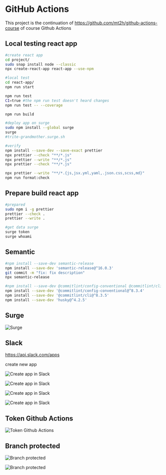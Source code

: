 # GitHub Actions

This project is the continuation of https://github.com/mt2h/github-actions-course of course Github Actions

## Local testing react app

```bash
#create react app
cd project/
sudo snap install node --classic
npx create-react-app react-app --use-npm

#local test
cd react-app/
npm run start

npm run test
CI=true #the npm run test doesn't heard changes
npm run test -- --coverage

npm run build

#deploy app on surge
sudo npm install --global surge
surge
#trite-grandmother.surge.sh

#verify
npm install --save-dev --save-exact prettier
npx prettier --check "**/*.js"
npx prettier --write "**/*.js"
npx prettier --check "**/*.js"

npx prettier --write "**/*.{js,jsx.yml,yaml,.json.css,scss,md}"
npm run format:check
```

## Prepare build react app

```bash
#prepared
sudo npm i -g prettier
prettier --check .
prettier --write .

#get data surge
surge token
surge whoami
```

## Semantic

```bash
#npm install --save-dev semantic-release
npm install --save-dev 'semantic-release@^16.0.3'
git commit -m "fix: fix description"
npx semantic-release

#npm install --save-dev @commitlint/config-conventional @commitlint/cli husky
npm install --save-dev '@commitlint/config-conventional@^8.3.4'
npm install --save-dev '@commitlint/cli@^8.3.5'
npm install --save-dev 'husky@^4.2.5'
```

## Surge

![Surge](./img/surge.png)

## Slack

https://api.slack.com/apps

create new app

![Create app in Slack](./img/create_app_slack_1.png)

![Create app in Slack](./img/create_app_slack_2.png)

![Create app in Slack](./img/create_app_slack_3.png)

![Create app in Slack](./img/create_app_slack_4.png)

## Token Github Actions

![Token Github Actions](./img/token.png)

## Branch protected

![Branch protected](./img/branch_protection_rule_1.png)

![Branch protected](./img/branch_protection_rule_2.png)
